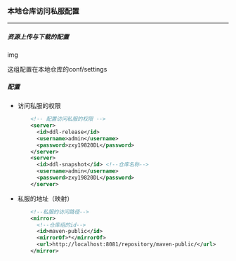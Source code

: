 ### 本地仓库访问私服配置

---------------------

##### 资源上传与下载的配置

img

这组配置在本地仓库的conf/settings

##### 配置

- 访问私服的权限

  ```xml
      <!-- 配置访问私服的权限 -->
      <server>
        <id>ddl-release</id>
        <username>admin</username>
        <password>zxy19820DL</password>
      </server>
      <server>
        <id>ddl-snapshot</id> <!--仓库名称-->
        <username>admin</username>
        <password>zxy19820DL</password>
      </server>
  ```

- 私服的地址（映射）

  ```xml
      <!--私服的访问路径-->
      <mirror>
        <!--仓库组的id-->
        <id>maven-public</id>
        <mirrorOf>*</mirrorOf>
        <url>http://localhost:8081/repository/maven-public/</url>
      </mirror>
  ```

  
